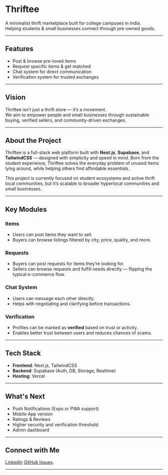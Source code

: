 # Thriftee

A minimalist thrift marketplace built for college campuses in India.  
Helping students & small businesses connect through pre-owned goods.

---

## Features

- Post & browse pre-loved items
- Request specific items & get matched
- Chat system for direct communication
- Verification system for trusted exchanges

---

## Vision

Thriftee isn’t just a thrift store — it’s a movement.  
We aim to empower people and small businesses through sustainable buying, verified sellers, and community-driven exchanges.

---

## About the Project

Thriftee is a full-stack web platform built with **Next.js**, **Supabase**, and **TailwindCSS** — designed with simplicity and speed in mind. Born from the student experience, Thriftee solves the everyday problem of unused items lying around, while helping others find affordable essentials.

This project is currently focused on student ecosystems and active thrift local communities, but it’s scalable to broader hyperlocal communities and small businesses.

---

## Key Modules

### Items
- Users can post items they want to sell.
- Buyers can browse listings filtered by city, price, quality, and more.

### Requests
- Buyers can post requests for items they’re looking for.
- Sellers can browse requests and fulfill needs directly — flipping the typical e-commerce flow.

### Chat System
- Users can message each other directly.
- Helps with negotiating and clarifying before transactions.

### Verification
- Profiles can be marked as **verified** based on trust or activity.
- Enables better trust between users and reduces chances of scams.

---

## Tech Stack

- **Frontend**: Next.js, TailwindCSS
- **Backend**: Supabase (Auth, DB, Storage, Realtime)
- **Hosting**: Vercel

---

## What's Next

- Push Notifications (Expo or PWA support)
- Mobile App version
- Ratings & Reviews
- Higher security and verification threshold
- Admin dashboard

---

## Connect with Me

[LinkedIn](https://www.linkedin.com/in/arshan-kaudinya-54b333255/)
[GitHub Issues](https://github.com/ArshanKaudinya/thriftee/issues).

---

